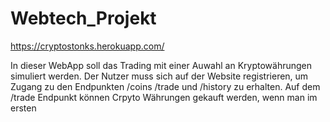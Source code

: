 # Webtech_Projekt
https://cryptostonks.herokuapp.com/

In dieser WebApp soll das Trading mit einer Auwahl an Kryptowährungen simuliert werden.
Der Nutzer muss sich auf der Website registrieren, um Zugang zu den Endpunkten /coins /trade und /history zu erhalten.
Auf dem /trade Endpunkt können Crpyto Währungen gekauft werden, wenn man im ersten 
